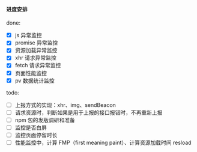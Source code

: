 #### 进度安排

done:
- [x] js 异常监控
- [x] promise 异常监控
- [x] 资源加载异常监控
- [x] xhr 请求异常监控
- [x] fetch 请求异常监控
- [x] 页面性能监控
- [x] pv 数据统计监控

todo: 
- [ ] 上报方式的实现：xhr、img、sendBeacon
- [ ] 请求资源时，判断如果是用于上报的接口报错时，不再重新上报
- [ ] npm 包的发版调研和准备
- [ ] 监控是否白屏
- [ ] 监控页面停留时长
- [ ] 性能监控中，计算 FMP（first meaning paint）、计算资源加载时间 resload